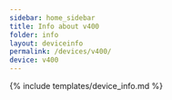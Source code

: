```yaml
---
sidebar: home_sidebar
title: Info about v400
folder: info
layout: deviceinfo
permalink: /devices/v400/
device: v400
---
```

{% include templates/device_info.md %}
